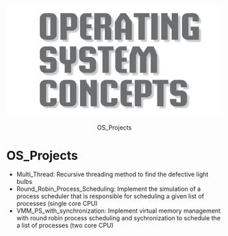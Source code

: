 ![](https://raw.githubusercontent.com/JAckZ97/OS_Projects/master/OS.jpg)

<center>OS_Projects</center>

# OS_Projects

- Multi_Thread: Recursive threading method to find the defective light bulbs
- Round_Robin_Process_Scheduling: Implement the simulation of a process scheduler that is responsible for scheduling a given list of processes (single core CPU)
- VMM_PS_with_synchronization: Implement virtual memory management with round robin process scheduling and sychronization to schedule the a list of processes (two core CPU)
